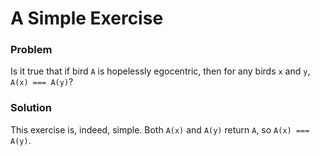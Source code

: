 # A Simple Exercise

### Problem
Is it true that if bird `A` is hopelessly egocentric, then for any birds `x` and `y`, `A(x) === A(y)`?

### Solution
This exercise is, indeed, simple. Both `A(x)` and `A(y)` return `A`, so `A(x) === A(y)`.
